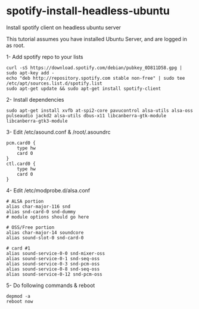 # spotify-install-headless-ubuntu
Install spotify client on headless ubuntu server

This tutorial assumes you have installed Ubuntu Server, and are logged in as root.

1- Add spotify repo to your lists

```
curl -sS https://download.spotify.com/debian/pubkey_0D811D58.gpg | sudo apt-key add -
echo "deb http://repository.spotify.com stable non-free" | sudo tee /etc/apt/sources.list.d/spotify.list
sudo apt-get update && sudo apt-get install spotify-client
```

2- Install dependencies

```
sudo apt-get install xvfb at-spi2-core pavucontrol alsa-utils alsa-oss pulseaudio jackd2 alsa-utils dbus-x11 libcanberra-gtk-module libcanberra-gtk3-module
```

3- Edit /etc/asound.conf & /root/.asoundrc

```
pcm.card0 {
    type hw
    card 0
}
ctl.card0 {
    type hw
    card 0
}
```

4- Edit /etc/modprobe.d/alsa.conf

```
# ALSA portion
alias char-major-116 snd
alias snd-card-0 snd-dummy
# module options should go here

# OSS/Free portion
alias char-major-14 soundcore
alias sound-slot-0 snd-card-0

# card #1
alias sound-service-0-0 snd-mixer-oss
alias sound-service-0-1 snd-seq-oss
alias sound-service-0-3 snd-pcm-oss
alias sound-service-0-8 snd-seq-oss
alias sound-service-0-12 snd-pcm-oss

```
5- Do following commands & reboot
```
depmod -a
reboot now
```
